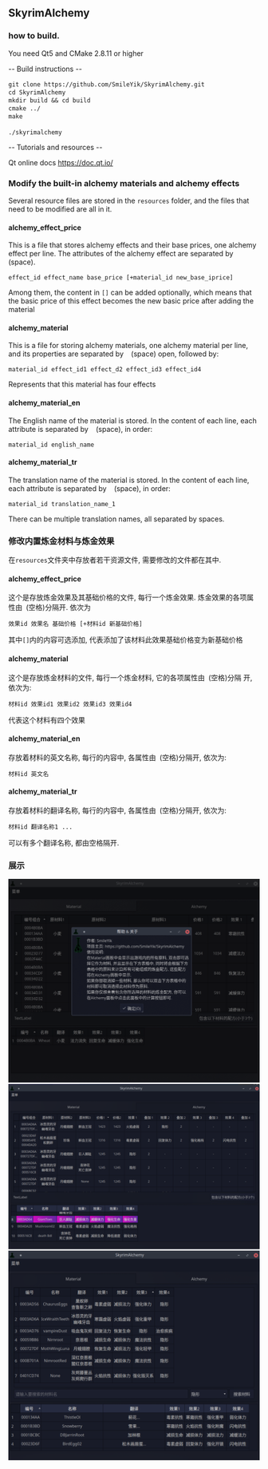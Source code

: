 ## SkyrimAlchemy

### how to build.

You need Qt5 and CMake 2.8.11 or higher

-- Build instructions --

``` shell
git clone https://github.com/SmileYik/SkyrimAlchemy.git
cd SkyrimAlchemy
mkdir build && cd build
cmake ../
make

./skyrimalchemy
```

-- Tutorials and resources --

Qt online docs
https://doc.qt.io/

### Modify the built-in alchemy materials and alchemy effects

Several resource files are stored in the `resources` folder, and the files that need to be modified are all in it.

#### alchemy_effect_price

This is a file that stores alchemy effects and their base prices, one alchemy effect per line.
The attributes of the alchemy effect are separated by ` ` (space).

```
effect_id effect_name base_price [+material_id new_base_iprice]
```

Among them, the content in `[]` can be added optionally, which means that the basic price of this effect becomes the new basic price after adding the material

#### alchemy_material

This is a file for storing alchemy materials, one alchemy material per line, and its properties are separated by ` ` (space)
open, followed by:

```
material_id effect_id1 effect_d2 effect_id3 effect_id4
```

Represents that this material has four effects

#### alchemy_material_en

The English name of the material is stored. In the content of each line, each attribute is separated by ` ` (space), in order:

```
material_id english_name
```

#### alchemy_material_tr

The translation name of the material is stored. In the content of each line, each attribute is separated by ` ` (space), in order:

```
material_id translation_name_1
```

There can be multiple translation names, all separated by spaces.

### 修改内置炼金材料与炼金效果

在`resources`文件夹中存放者若干资源文件, 需要修改的文件都在其中.

#### alchemy_effect_price

这个是存放炼金效果及其基础价格的文件, 每行一个炼金效果.
炼金效果的各项属性由` `(空格)分隔开. 依次为

```
效果id 效果名 基础价格 [+材料id 新基础价格]
```

其中`[]`内的内容可选添加, 代表添加了该材料此效果基础价格变为新基础价格

#### alchemy_material

这个是存放炼金材料的文件, 每行一个炼金材料, 它的各项属性由` `(空格)分隔
开, 依次为:

```
材料id 效果id1 效果id2 效果id3 效果id4
```

代表这个材料有四个效果

#### alchemy_material_en

存放着材料的英文名称, 每行的内容中, 各属性由` `(空格)分隔开, 依次为:

```
材料id 英文名
```

#### alchemy_material_tr

存放着材料的翻译名称, 每行的内容中, 各属性由` `(空格)分隔开, 依次为:

```
材料id 翻译名称1 ...
```

可以有多个翻译名称, 都由空格隔开.

### 展示

![](./docs/display01.png)
![](./docs/display02.png)
![](./docs/display03.png)

